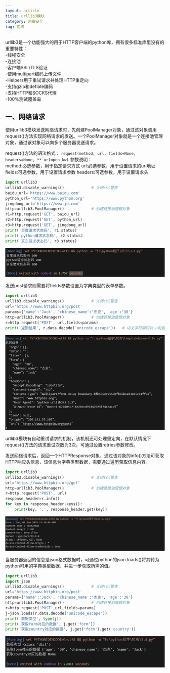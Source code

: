```yaml
---
layout: article
title: urllib3模块
category: 网络安全
tag: 网络
---
```

urllib3是一个功能强大的用于HTTP客户端的python库，拥有很多标准库里没有的重要特性：  
-线程安全  
-连接池  
-客户端SSL/TLS验证  
-使用multipart编码上传文件  
-Helpers用于重试请求并处理HTTP重定向  
-支持gzip和deflate编码  
-支持HTTP和SOCKS代理  
-100%测试覆盖率  

## 一、网络请求
使用urllib3模块发送网络请求时，先创建PoolManager对象，通过该对象调用request()方法实现网络请求的发送。一个PoolManager对象就是一个连接池管理对象，通过该对象可以向多个服务器发送请求。

request()方法的语法格式：
`request(method, url, fields=None, headers=None, ** urlopen_kw)`
参数说明：  
method:必选参数，用于指定请求方式
url:必选参数，用于设置请求的url地址
fields:可选参数，用于设置请求参数
headers:可选参数，用于设置请求头
```python
import urllib3
urllib3.disable_warnings()            # 关闭ssl警告
baidu_url='https://www.baidu.com'
python_url='https://www.python.org'
jingdong_url='https://www.jd.com'
http=urllib3.PoolManager()            # 创建连接池管理对象
r1=http.request('GET', baidu_url) 
r2=http.request('GET', python_url)
r3=http.request('GET', jingdong_url)
print('百度请求状态码', r1.status)
print('python请求状态码', r2.status)
print('京东请求状态码', r3.status)
```
![图片](/assets/png/2024-12-1.png)

发送post请求则需要将fields参数设置为字典类型的表单参数。
```python
import urllib3
urllib3.disable_warnings()            # 关闭ssl警告
url='https://www.httpbin.org/post'
params={'name':'Jack', 'chinese_name':'杰克', 'age':'30'}
http=urllib3.PoolManager()            # 创建连接池管理对象
r=http.request('POST', url,fields=params)
print('返回结果', r.data.decode('unicode_escape'))   # 中文字符编码以\u前缀表示，故采用unicode_escape解码方式
```
![图片](/assets/png/2024-12-2.png)

urllib3模块有自动重试请求的机制，该机制还可处理重定向，在默认情况下request()方法的请求重试次数为3次，可通过设置retries参数修改。

发送网络请求后，返回一个HTTPResponse对象，通过该对象的info()方法可获取HTTP响应头信息，该信息为字典类型数据，需要通过遍历获取信息内容。
```python
import urllib3
urllib3.disable_warnings()            # 关闭ssl警告
url='https://www.httpbin.org/get'
http=urllib3.PoolManager()            # 创建连接池管理对象
r=http.request('POST', url)
response_header=r.info()
for key in response_header.keys():
    print(key, ':', response_header.get(key))
```
![图片](/assets/png/2024-12-3.png)

当服务器返回的信息是json格式数据时，可通过python的json.loads()将其转为python可用的字典类型数据，并进一步获取所需的值。
```python
import urllib3
import json
urllib3.disable_warnings()            # 关闭ssl警告
url='https://www.httpbin.org/post'
params={'name':'Jack', 'chinese_name':'杰克', 'age':'30'}
http=urllib3.PoolManager()            # 创建连接池管理对象
r=http.request('POST',url,fields=params)
j=json.loads(r.data.decode('unicode_escape'))
print('数据类型', type(j))
print('获取form对应的数据', j.get('form'))
print('获取country对应的数据', j.get('form').get('country'))
```
![图片](/assets/png/2024-12-4.png)